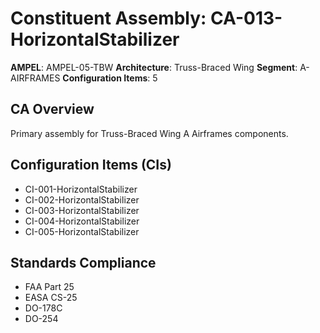 # Constituent Assembly: CA-013-HorizontalStabilizer

**AMPEL**: AMPEL-05-TBW
**Architecture**: Truss-Braced Wing
**Segment**: A-AIRFRAMES
**Configuration Items**: 5

## CA Overview
Primary assembly for Truss-Braced Wing A Airframes components.

## Configuration Items (CIs)
- CI-001-HorizontalStabilizer
- CI-002-HorizontalStabilizer
- CI-003-HorizontalStabilizer
- CI-004-HorizontalStabilizer
- CI-005-HorizontalStabilizer

## Standards Compliance
- FAA Part 25
- EASA CS-25
- DO-178C
- DO-254
